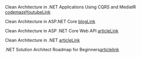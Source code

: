 Clean Architecture in .NET Applications Using CQRS and MediatR [codemazeYoutubeLink](https://www.youtube.com/watch?v=gpf6AIImloU)

Clean Architecture in ASP.NET Core [blogLink](https://blog.ndepend.com/clean-architecture-for-asp-net-core-solution/)

Clean Architecture in ASP .NET Core Web API [articleLink](https://medium.com/%40mohanedzekry/clean-architecture-in-asp-net-core-web-api-d44e33893e1d)

Clean Architecture in .NET [articleLink](https://code-maze.com/dotnet-clean-architecture/)

.NET Solution Architect Roadmap for Beginners[articlelink](https://www.scholarhat.com/tutorial/net/dot-net-solution-architect-roadmap-for-beginners)
